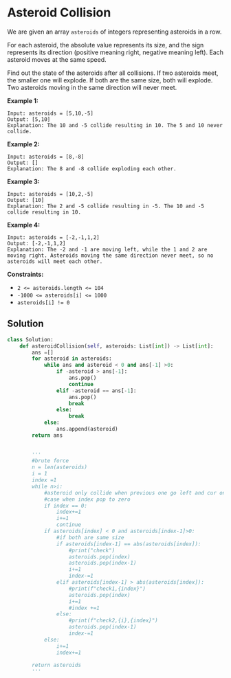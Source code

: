 # Asteroid Collision



We are given an array `asteroids` of integers representing asteroids in a row.

For each asteroid, the absolute value represents its size, and the sign represents its direction (positive meaning right, negative meaning left). Each asteroid moves at the same speed.

Find out the state of the asteroids after all collisions. If two asteroids meet, the smaller one will explode. If both are the same size, both will explode. Two asteroids moving in the same direction will never meet.

&#x20;

**Example 1:**

```
Input: asteroids = [5,10,-5]
Output: [5,10]
Explanation: The 10 and -5 collide resulting in 10. The 5 and 10 never collide.
```

**Example 2:**

```
Input: asteroids = [8,-8]
Output: []
Explanation: The 8 and -8 collide exploding each other.
```

**Example 3:**

```
Input: asteroids = [10,2,-5]
Output: [10]
Explanation: The 2 and -5 collide resulting in -5. The 10 and -5 collide resulting in 10.
```

**Example 4:**

```
Input: asteroids = [-2,-1,1,2]
Output: [-2,-1,1,2]
Explanation: The -2 and -1 are moving left, while the 1 and 2 are moving right. Asteroids moving the same direction never meet, so no asteroids will meet each other.
```

&#x20;

**Constraints:**

* `2 <= asteroids.length <= 104`
* `-1000 <= asteroids[i] <= 1000`
* `asteroids[i] != 0`

## Solution

```python
class Solution:
    def asteroidCollision(self, asteroids: List[int]) -> List[int]:
        ans =[]
        for asteroid in asteroids:
            while ans and asteroid < 0 and ans[-1] >0:
                if -asteroid > ans[-1]:
                    ans.pop()
                    continue
                elif -asteroid == ans[-1]:
                    ans.pop()
                    break
                else:
                    break
            else:
                ans.append(asteroid)  
        return ans
        
        
        '''
        #brute force
        n = len(asteroids)
        i = 1
        index =1
        while n>i:
            #asteroid only collide when previous one go left and cur one go right
            #case when index pop to zero
            if index == 0:
                index+=1
                i+=1
                continue
            if asteroids[index] < 0 and asteroids[index-1]>0:
                #if both are same size
                if asteroids[index-1] == abs(asteroids[index]):
                    #print("check")
                    asteroids.pop(index)
                    asteroids.pop(index-1)
                    i+=1
                    index-=1
                elif asteroids[index-1] > abs(asteroids[index]):
                    #print(f"check1,{index}")
                    asteroids.pop(index)
                    i+=1
                    #index +=1
                else:
                    #print(f"check2,{i},{index}")
                    asteroids.pop(index-1)
                    index-=1
            else:
                i+=1
                index+=1
                    
        return asteroids
        '''
```
